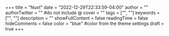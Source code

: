 +++
title = "Nuxt"
date = "2022-12-29T22:33:59-04:00"
author = ""
authorTwitter = "" #do not include @
cover = ""
tags = ["", ""]
keywords = ["", ""]
description = ""
showFullContent = false
readingTime = false
hideComments = false
color = "blue" #color from the theme settings
draft = true
+++
